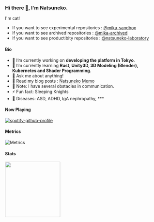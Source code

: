 ### Hi there 👋, I'm Natsuneko.

I'm cat!

- If you want to see experimental repositories : [@mika-sandbox](https://github.com/mika-sandbox)
- If you want to see archived repositories : [@mika-archived](https://github.com/mika-archived)
- If you want to see productibity repositories : [@natsuneko-laboratory](https://github.com/natsuneko-laboratory)

#### Bio

<!--
**mika-f/mika-f** is a ✨ _special_ ✨ repository because its `README.md` (this file) appears on your GitHub profile.

Here are some ideas to get you started:

- 🔭 I’m currently working on ...
- 🌱 I’m currently learning ...
- 👯 I’m looking to collaborate on ...
- 🤔 I’m looking for help with ...
- 💬 Ask me about ...
- 📫 How to reach me: ...
- 😄 Pronouns: ...
- ⚡ Fun fact: ...
-->

- 🔭 I’m currently working on **developing the platform in Tokyo**.
- 🌱 I’m currently learning **Rust, Unity3D, 3D Modeling (Blender), Kubernetes and Shader Programming**.
- 💬 Ask me about anything!
- 📝 Read my blog posts : [Natsuneko Memo](https://natsuneko.blog/)
- 📓 Note: I have several obstacles in communication.
- ⚡ Fun fact: Sleeping Knights
- 🏥 Diseases: ASD, ADHD, IgA nephropathy, \*\*\*

#### Now Playing

[![spotify-github-profile](https://spotify-github-profile.vercel.app/api/view?uid=96bmt0lfz20zgg5hw1k72v4s4&cover_image=true&theme=novatorem&show_offline=false&background_color=000000&interchange=true&bar_color=ffffff&bar_color_cover=true)](https://spotify-github-profile.vercel.app/api/view?uid=96bmt0lfz20zgg5hw1k72v4s4&redirect=true)

#### Metrics

![Metrics](https://metrics.lecoq.io/mika-f?template=classic&isocalendar=1&languages=1&base=header%2C%20activity%2C%20community%2C%20repositories%2C%20metadata&base.indepth=false&base.hireable=false&base.skip=false&isocalendar=false&isocalendar.duration=full-year&languages=false&languages.limit=8&languages.threshold=0%25&languages.other=true&languages.colors=github&languages.sections=most-used&languages.details=percentage&languages.indepth=false&languages.analysis.timeout=15&languages.categories=markup%2C%20programming&languages.recent.categories=markup%2C%20programming&languages.recent.load=300&languages.recent.days=14&config.timezone=Asia%2FTokyo)

#### Stats

<p>
  <img src="https://github-readme-stats.vercel.app/api?username=mika-f" height="182" />
</p>
